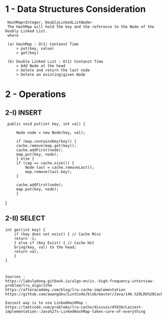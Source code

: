	 
# 1 - Data Structures Consideration

	 HashMap<Integer, DoublyLinkedListNode>
	 The HashMap will hold the key and the reference to the Node of the Doubly Linked List.
	 where

	 (a) HashMap : O(1) Contanst Time
	     > put(key, value) 
	     > get(key) 

	 (b) Double Linked List : O(1) Contanst Time
	     > Add Node at the head
	     > Delete and return the last node
	     > Delete an existing|given Node 


# 2 - Operations 

## 2-I) INSERT

	 public void put(int key, int val) {

	     Node node = new Node(key, val);

	     if (map.containsKey(key)) {
		 cache.remove(map.get(key));
		 cache.addFirst(node);
		 map.put(key, node);
	     } else {
		 if (cap == cache.size()) {
		     Node last = cache.removeLast();
		     map.remove(last.key);
		 }

		 cache.addFirst(node);
		 map.put(key, node);
	     }
 }

## 2-II) SELECT

	int get(int key) {
	    if (key does not exist) { // Cache Miss
		return -1;
	    } else if (Key Exist) { // Cache Hit 
		bring(key, val) to the head;
		return val;
	    }
	}
	

#
    Sources : 
    https://labuladong.gitbook.io/algo-en/iv.-high-frequency-interview-problem/lru_algorithm 
    https://afteracademy.com/blog/lru-cache-implementation
    https://github.com/awangdev/LintCode/blob/master/Java/146.%20LRU%20Cache.java

    Easiest way is to use LinkedHashMap : https://leetcode.com/problems/lru-cache/discuss/45939/Laziest-implementation:-Java%27s-LinkedHashMap-takes-care-of-everything

